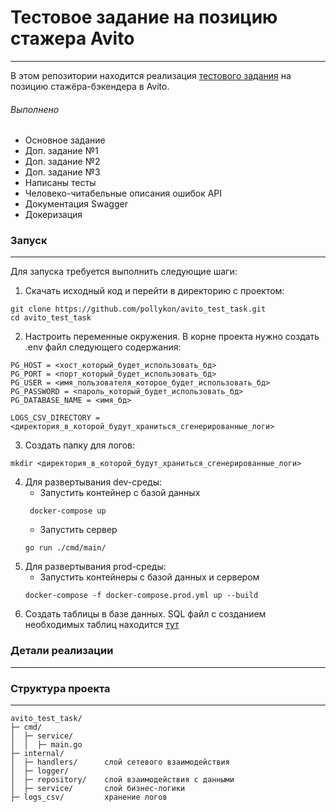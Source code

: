 # Тестовое задание на позицию стажера Avito
___
В этом репозитории находится реализация [тестового задания](https://github.com/avito-tech/backend-trainee-assignment-2023) на позицию стажёра-бэкендера в Avito.

###### Выполнено ######
+ Основное задание
+ Доп. задание №1
+ Доп. задание №2
+ Доп. задание №3
+ Написаны тесты
+ Человеко-читабельные описания ошибок API
+ Документация Swagger
+ Докеризация

### Запуск
___

Для запуска требуется выполнить следующие шаги:

1. Скачать исходный код и перейти в директорию с проектом:
```linux
git clone https://github.com/pollykon/avito_test_task.git
cd avito_test_task
```
2. Настроить переменные окружения. В корне проекта нужно создать .env файл следующего содержания:
```text
PG_HOST = <хост_который_будет_использовать_бд>
PG_PORT = <порт_который_будет_использовать_бд>
PG_USER = <имя_пользователя_которое_будет_использовать_бд>
PG_PASSWORD = <пароль_который_будет_использовать_бд>
PG_DATABASE_NAME = <имя_бд>

LOGS_CSV_DIRECTORY = <директория_в_которой_будут_храниться_сгенерированные_логи>
```
3. Создать папку для логов:
```text
mkdir <директория_в_которой_будут_храниться_сгенерированные_логи>
```
4. Для развертывания dev-среды:
    + Запустить контейнер с базой данных
   ```text
    docker-compose up
    ```
   + Запустить сервер
   ```
   go run ./cmd/main/
   ```
5. Для развертывания prod-среды:
    + Запустить контейнеры с базой данных и сервером
   ```
   docker-compose -f docker-compose.prod.yml up --build 
   ```
6. Создать таблицы в базе данных. SQL файл с созданием необходимых таблиц находится [тут](https://github.com/pollykon/avito_test_task/blob/main/migration.sql) 

### Детали реализации
___

### Структура проекта
___
```
avito_test_task/     
├─ cmd/
│  ├─ service/
│  │  ├─ main.go
├─ internal/   
│  ├─ handlers/      слой сетевого взаимодействия
│  ├─ logger/        
│  ├─ repository/    слой взаимодействия с данными
│  ├─ service/       слой бизнес-логики
├─ logs_csv/         хранение логов
```